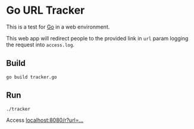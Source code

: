 Go URL Tracker
==============

This is a test for [Go](https://golang.org/) in a web environment.

This web app will redirect people to the provided link in `url` param logging
the request into `access.log`.

## Build

```
go build tracker.go
```

## Run

```
./tracker
```

Access [localhost:8080/r?url=...](http://localhost:8080/r?url=http%3A%2F%2Fwww.google.com%2F)

